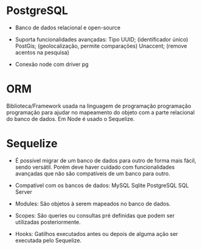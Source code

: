 # PostgreSQL

- Banco de dados relacional e open-source
- Suporta funcionalidades avançadas: 
    Tipo UUID; (identificador único)
    PostGis; (geolocalização, permite comparações) 
    Unaccent; (remove acentos na pesquisa)

- Conexão node com driver pg

# ORM
Biblioteca/Framework usada na linguagem de programação programação programação
para ajudar no mapeamento do objeto com a parte relacional do banco de dados. 
Em Node é usado o Sequelize.

# Sequelize 
- É possível migrar de um banco de dados para outro de forma mais fácil, sendo versátil.
Porém deve haver cuidado com funcionalidades avançadas que não são compatíveis de um banco para outro.

- Compatível com os bancos de dados: 
    MySQL
    Sqlite
    PostgreSQL
    SQL Server

- Modules: São objetos à serem mapeados no banco de dados.
- Scopes: São queries ou consultas pré definidas que podem ser utilizadas posteriormente.
- Hooks: Gatilhos executados antes ou depois de alguma ação ser executada pelo Sequelize.

